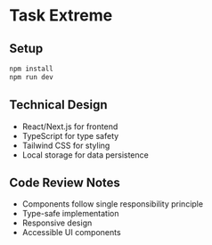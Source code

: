 # Task Extreme

## Setup
```bash
npm install
npm run dev
```

## Technical Design
- React/Next.js for frontend
- TypeScript for type safety
- Tailwind CSS for styling
- Local storage for data persistence

## Code Review Notes
- Components follow single responsibility principle
- Type-safe implementation
- Responsive design
- Accessible UI components
